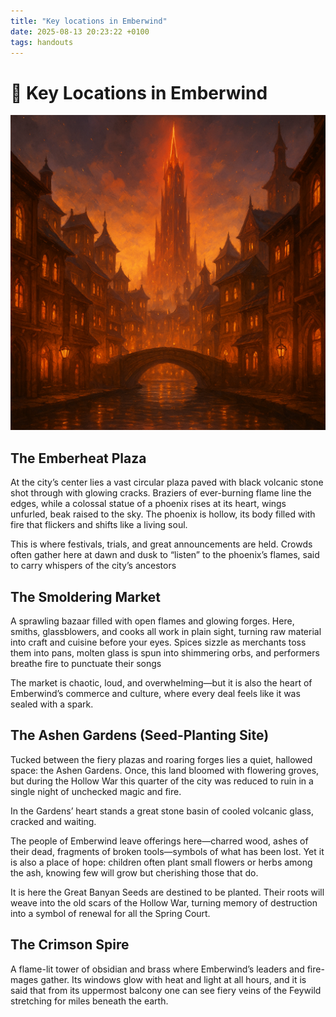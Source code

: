 ```yaml
---
title: "Key locations in Emberwind"
date: 2025-08-13 20:23:22 +0100
tags: handouts
---
```


# 🌆 Key Locations in Emberwind

![Emberwind](/assets/images/emberwind.png)

## The Emberheat Plaza

At the city’s center lies a vast circular plaza paved with black volcanic stone shot through with glowing cracks. Braziers of ever-burning flame line the edges, while a colossal statue of a phoenix rises at its heart, wings unfurled, beak raised to the sky. The phoenix is hollow, its body filled with fire that flickers and shifts like a living soul.

This is where festivals, trials, and great announcements are held. Crowds often gather here at dawn and dusk to “listen” to the phoenix’s flames, said to carry whispers of the city’s ancestors

## The Smoldering Market

A sprawling bazaar filled with open flames and glowing forges. Here, smiths, glassblowers, and cooks all work in plain sight, turning raw material into craft and cuisine before your eyes. Spices sizzle as merchants toss them into pans, molten glass is spun into shimmering orbs, and performers breathe fire to punctuate their songs

The market is chaotic, loud, and overwhelming—but it is also the heart of Emberwind’s commerce and culture, where every deal feels like it was sealed with a spark.

## The Ashen Gardens (Seed-Planting Site)

Tucked between the fiery plazas and roaring forges lies a quiet, hallowed space: the Ashen Gardens. Once, this land bloomed with flowering groves, but during the Hollow War this quarter of the city was reduced to ruin in a single night of unchecked magic and fire.

In the Gardens’ heart stands a great stone basin of cooled volcanic glass, cracked and waiting.

The people of Emberwind leave offerings here—charred wood, ashes of their dead, fragments of broken tools—symbols of what has been lost. Yet it is also a place of hope: children often plant small flowers or herbs among the ash, knowing few will grow but cherishing those that do.

It is here the Great Banyan Seeds are destined to be planted. Their roots will weave into the old scars of the Hollow War, turning memory of destruction into a symbol of renewal for all the Spring Court.

## The Crimson Spire

A flame-lit tower of obsidian and brass where Emberwind’s leaders and fire-mages gather. Its windows glow with heat and light at all hours, and it is said that from its uppermost balcony one can see fiery veins of the Feywild stretching for miles beneath the earth.
